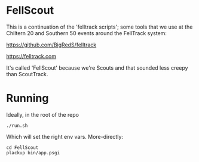 # FellScout

This is a continuation of the 'felltrack scripts'; some tools that we use at the Chiltern 20 and Southern 50
events around the FellTrack system:

https://github.com/BigRedS/felltrack

https://felltrack.com

It's called 'FellScout' because we're Scouts and that sounded less creepy than ScoutTrack.

# Running

Ideally, in the root of the repo

```
./run.sh
```

Which will set the right env vars. More-directly:

```
cd FellScout
plackup bin/app.psgi
```
